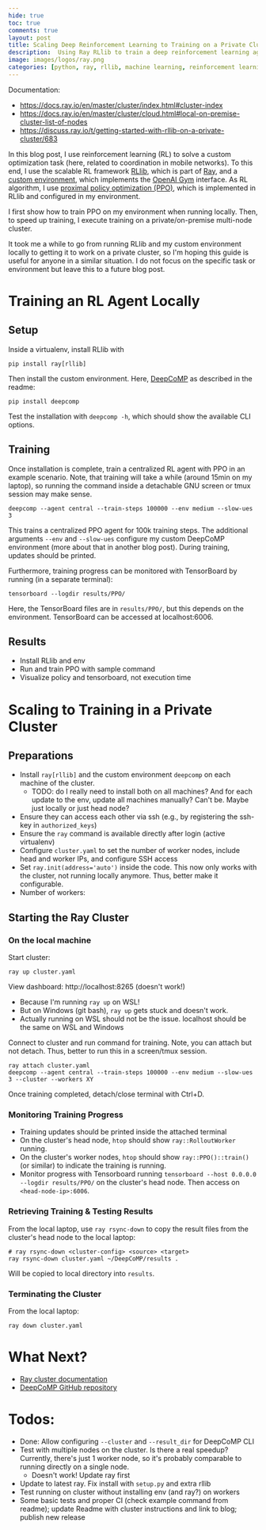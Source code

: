 ```yaml
---
hide: true
toc: true
comments: true
layout: post
title: Scaling Deep Reinforcement Learning to Training on a Private Cluster
description:  Using Ray RLlib to train a deep reinforcement learning agent (PPO) in a custom environment on a private cluster.
image: images/logos/ray.png
categories: [python, ray, rllib, machine learning, reinforcement learning, cluster]
---
```


Documentation:
* https://docs.ray.io/en/master/cluster/index.html#cluster-index
* https://docs.ray.io/en/master/cluster/cloud.html#local-on-premise-cluster-list-of-nodes
* https://discuss.ray.io/t/getting-started-with-rllib-on-a-private-cluster/683

In this blog post, I use reinforcement learning (RL) to solve a custom optimization task (here, related to coordination in mobile networks).
To this end, I use the scalable RL framework [RLlib](https://docs.ray.io/en/master/rllib.html), 
which is part of [Ray](https://github.com/ray-project/ray), 
and a [custom environment](https://github.com/CN-UPB/DeepCoMP), which implements the [OpenAI Gym](https://gym.openai.com/) interface.
As RL algorithm, I use [proximal policy optimization (PPO)](https://openai.com/blog/openai-baselines-ppo/), which is implemented in RLlib and configured in my environment.

I first show how to train PPO on my environment when running locally.
Then, to speed up training, I execute training on a private/on-premise multi-node cluster.

It took me a while to go from running RLlib and my custom environment locally to getting it to work on a private cluster,
so I'm hoping this guide is useful for anyone in a similar situation.
I do not focus on the specific task or environment but leave this to a future blog post.


# Training an RL Agent Locally

## Setup

Inside a virtualenv, install RLlib with
```
pip install ray[rllib]
```

Then install the custom environment. Here, [DeepCoMP](https://github.com/CN-UPB/DeepCoMP) as described in the readme:
```
pip install deepcomp
```

Test the installation with `deepcomp -h`, which should show the available CLI options.

## Training

Once installation is complete, train a centralized RL agent with PPO in an example scenario.
Note, that training will take a while (around 15min on my laptop), so running the command inside a detachable GNU screen or
tmux session may make sense.
```
deepcomp --agent central --train-steps 100000 --env medium --slow-ues 3
```

This trains a centralized PPO agent for 100k training steps. 
The additional arguments `--env` and `--slow-ues` configure my custom DeepCoMP environment (more about that in another blog post).
During training, updates should be printed.

Furthermore, training progress can be monitored with TensorBoard by running (in a separate terminal):
```
tensorboard --logdir results/PPO/
```
Here, the TensorBoard files are in `results/PPO/`, but this depends on the environment.
TensorBoard can be accessed at localhost:6006.

## Results

* Install RLlib and env
* Run and train PPO with sample command
* Visualize policy and tensorboard, not execution time

# Scaling to Training in a Private Cluster

## Preparations

* Install `ray[rllib]` and the custom environment `deepcomp` on each machine of the cluster. 
  * TODO: do I really need to install both on all machines? And for each update to the env, update all machines manually? Can't be. Maybe just locally or just head node?
* Ensure they can access each other via ssh (e.g., by registering the ssh-key in `authorized_keys`)
* Ensure the `ray` command is available directly after login (active virtualenv)
* Configure `cluster.yaml` to set the number of worker nodes, include head and worker IPs, and configure SSH access
* Set `ray.init(address='auto')` inside the code. This now only works with the cluster, not running locally anymore. Thus, better make it configurable.
* Number of workers: 

## Starting the Ray Cluster

### On the local machine

Start cluster:
```
ray up cluster.yaml
```

View dashboard: http://localhost:8265 (doesn't work!)
* Because I'm running `ray up` on WSL!
* But on Windows (git bash), `ray up` gets stuck and doesn't work.
* Actually running on WSL should not be the issue. localhost should be the same on WSL and Windows

Connect to cluster and run command for training.
Note, you can attach but not detach. Thus, better to run this in a screen/tmux session.
```
ray attach cluster.yaml
deepcomp --agent central --train-steps 100000 --env medium --slow-ues 3 --cluster --workers XY
```

Once training completed, detach/close terminal with Ctrl+D.

### Monitoring Training Progress

* Training updates should be printed inside the attached terminal
* On the cluster's head node, `htop` should show `ray::RolloutWorker` running.
* On the cluster's worker nodes, `htop` should show `ray::PPO()::train()` (or similar) to indicate the training is running.
* Monitor progress with Tensorboard running `tensorboard --host 0.0.0.0 --logdir results/PPO/` on the cluster's head node. Then access on `<head-node-ip>:6006`.

### Retrieving Training & Testing Results

From the local laptop, use `ray rsync-down` to copy the result files from the cluster's head node to the local laptop:
```
# ray rsync-down <cluster-config> <source> <target>
ray rsync-down cluster.yaml ~/DeepCoMP/results .
```
Will be copied to local directory into `results`.

### Terminating the Cluster

From the local laptop:
```
ray down cluster.yaml
```

# What Next?

* [Ray cluster documentation](https://docs.ray.io/en/master/cluster/index.html#cluster-index)
* [DeepCoMP GitHub repository](https://github.com/CN-UPB/DeepCoMP)

# Todos:

* Done: Allow configuring `--cluster` and `--result_dir` for DeepCoMP CLI
* Test with multiple nodes on the cluster. Is there a real speedup? Currently, there's just 1 worker node, so it's probably comparable to running directly on a single node.
    * Doesn't work! Update ray first
* Update to latest ray. Fix install with `setup.py` and extra rllib
* Test running on cluster without installing env (and ray?) on workers
* Some basic tests and proper CI (check example command from readme); update Readme with cluster instructions and link to blog; publish new release
